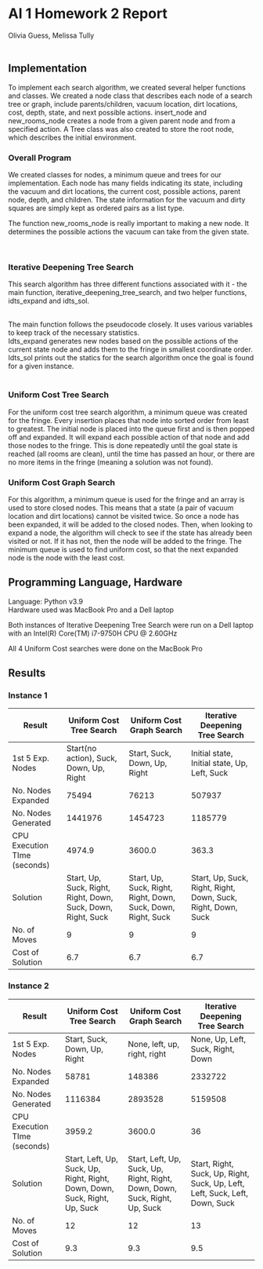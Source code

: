 # AI 1 Homework 2 Report

Olivia Guess, Melissa Tully <br> <br>

## Implementation
To implement each search algorithm, we created several helper functions and classes. We created a node class that describes each node of a search tree or graph, include parents/children, vacuum location, dirt locations, cost, depth, state, and next possible actions. insert_node and new_rooms_node creates a node from a given parent node and from a specified action. A Tree class was also created to store the root node, which describes the initial environment.

### Overall Program

<p> We created classes for nodes, a minimum queue and trees for our implementation. Each node has many fields indicating its state, including the vacuum and dirt locations, the current cost, possible actions, parent node, depth, and children. The state information for the vacuum and dirty squares are simply kept as ordered pairs as a list type.</p>
<p> The function new_rooms_node is really important to making a new node. It determines the possible actions the vacuum can take from the given state. </p> <br>

### Iterative Deepening Tree Search

<p> This search algorithm has three different functions associated with it - the main function, iterative_deepening_tree_search, and two helper functions, idts_expand and idts_sol. </p><br>
The main function follows the pseudocode closely. It uses various variables to keep track of the necessary statistics. <br>
Idts_expand generates new nodes based on the possible actions of the current state node and adds them to the fringe in smallest coordinate order. <br>
Idts_sol prints out the statics for the search algorithm once the goal is found for a given instance. <br> <br>

### Uniform Cost Tree Search

<p> For the uniform cost tree search algorithm, a minimum queue was created for the fringe. Every insertion places that node into sorted order from least to greatest. The initial node is placed into the queue first and is then popped off and expanded. It will expand each possible action of that node and add those nodes to the fringe. This is done repeatedly until the goal state is reached (all rooms are clean), until the time has passed an hour, or there are no more items in the fringe (meaning a solution was not found). </p>

### Uniform Cost Graph Search

<p> For this algorithm, a minimum queue is used for the fringe and an array is used to store closed nodes. This means that a state (a pair of vacuum location and dirt locations) cannot be visited twice. So once a node has been expanded, it will be added to the closed nodes. Then, when looking to expand a node, the algorithm will check to see if the state has already been visited or not. If it has not, then the node will be added to the fringe. The minimum queue is used to find uniform cost, so that the next expanded node is the node with the least cost. </p>

## Programming Language, Hardware

Language: Python v3.9 <br>
Hardware used was MacBook Pro and a Dell laptop <br>
<p> Both instances of Iterative Deepening Tree Search were run on a Dell laptop with an Intel(R) Core(TM) i7-9750H CPU @ 2.60GHz </p>
All 4 Uniform Cost searches were done on the MacBook Pro <br>

## Results

### Instance 1

| Result | Uniform Cost Tree Search| Uniform Cost Graph Search | Iterative Deepening Tree Search |
| --- | --- | --- | --- |
| 1st 5 Exp. Nodes | Start(no action), Suck, Down, Up, Right | Start, Suck, Down, Up, Right | Initial state, Initial state, Up, Left, Suck |
| No. Nodes Expanded | 75494 | 76213 | 507937 |
| No. Nodes Generated | 1441976 | 1454723 | 1185779 |
| CPU Execution TIme (seconds) | 4974.9 | 3600.0 | 363.3 |
| Solution | Start, Up, Suck, Right, Right, Down, Suck, Down, Right, Suck | Start, Up, Suck, Right, Right, Down, Suck, Down, Right, Suck | Start, Up, Suck, Right, Right, Down, Suck, Right, Down, Suck |
| No. of Moves | 9 | 9 | 9 |
| Cost of Solution | 6.7 | 6.7 | 6.7 |
### Instance 2

| Result | Uniform Cost Tree Search| Uniform Cost Graph Search | Iterative Deepening Tree Search |
| --- | --- | --- | --- |
| 1st 5 Exp. Nodes | Start, Suck, Down, Up, Right | None, left, up, right, right | None, Up, Left, Suck, Right, Down |
| No. Nodes Expanded | 58781 | 148386 | 2332722 |
| No. Nodes Generated | 1116384 | 2893528 | 5159508 |
| CPU Execution TIme (seconds) | 3959.2 | 3600.0 | 36 |
| Solution | Start, Left, Up, Suck, Up, Right, Right, Down, Down, Suck, Right, Up, Suck | Start, Left, Up, Suck, Up, Right, Right, Down, Down, Suck, Right, Up, Suck | Start, Right, Suck, Up, Right, Suck, Up, Left, Left, Suck, Left, Down, Suck |
| No. of Moves | 12 | 12 | 13 |
| Cost of Solution | 9.3 | 9.3 | 9.5 |
